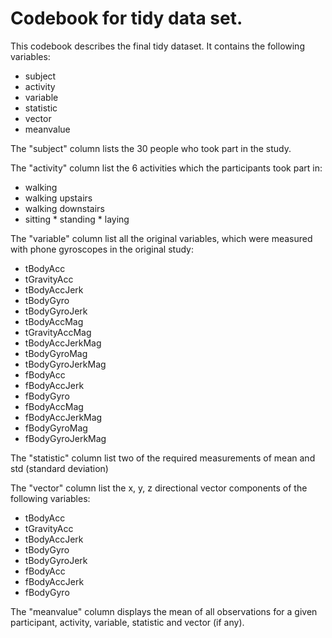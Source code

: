 # Codebook for tidy data set. 

This codebook describes the final tidy dataset. It contains the following variables:

* subject
* activity
* variable
* statistic
* vector
* meanvalue

The "subject" column lists the 30 people who took part in the study.

The "activity" column list the 6 activities which the participants took part in:

 *   walking
 *   walking upstairs
  * walking downstairs
   * sitting
    * standing
    * laying

The "variable" column list all the original variables, which were measured with phone gyroscopes in the original study:

*    tBodyAcc
 *   tGravityAcc
  *  tBodyAccJerk
   * tBodyGyro
*    tBodyGyroJerk
 *   tBodyAccMag
  *  tGravityAccMag
   * tBodyAccJerkMag
*    tBodyGyroMag
 *   tBodyGyroJerkMag
  *  fBodyAcc
   * fBodyAccJerk
*    fBodyGyro
 *   fBodyAccMag
  *  fBodyAccJerkMag
   * fBodyGyroMag
   * fBodyGyroJerkMag

The "statistic" column list two of the required measurements of mean and std (standard deviation)

The "vector" column list the x, y, z directional vector components of the following variables:

*    tBodyAcc
 *   tGravityAcc
  *  tBodyAccJerk
   * tBodyGyro
*    tBodyGyroJerk
 *   fBodyAcc
  *  fBodyAccJerk
   * fBodyGyro

The "meanvalue" column displays the mean of all observations for a given participant, activity, 
variable, statistic and vector (if any).
